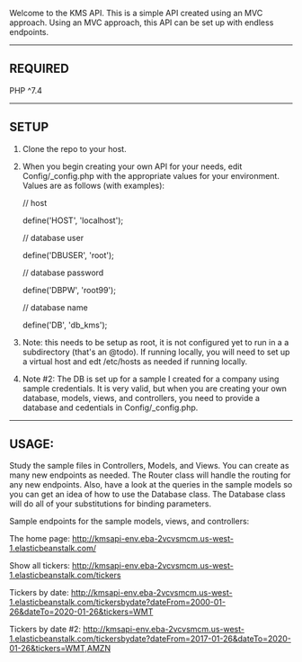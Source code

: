 Welcome to the KMS API.
This is a simple API created using an MVC approach.
Using an MVC approach, this API can be set up with endless endpoints.

-------------------------------------------------------------------
REQUIRED
-------------------------------------------------------------------
PHP ^7.4

-------------------------------------------------------------------
SETUP
-------------------------------------------------------------------
1) Clone the repo to your host.

2) When you begin creating your own API for your needs, edit Config/_config.php with the appropriate values for your environment.
   Values are as follows (with examples):

   // host

   define('HOST', 'localhost');

   // database user

   define('DBUSER', 'root');

   // database password

   define('DBPW', 'root99');

   // database name

   define('DB', 'db_kms');

3) Note: this needs to be setup as root, it is not configured yet to run in a
   a subdirectory (that's an @todo). If running locally, you will need to set up
   a virtual host and edt /etc/hosts as needed if running locally.

4) Note #2: The DB is set up for a sample I created for a company using sample credentials. It is very valid,
   but when you are creating your own database, models, views, and controllers, you need to provide a database and cedentials in 
   Config/_config.php.


-------------------------------------------------------------------
USAGE:
-------------------------------------------------------------------

Study the sample files in Controllers, Models, and Views.
You can create as many new endpoints as needed. The Router class
will handle the routing for any new endpoints. Also, have a
look at the queries in the sample models so you can get an
idea of how to use the Database class. The Database class
will do all of your substitutions for binding parameters.

Sample endpoints for the sample models, views, and controllers:

The home page:
http://kmsapi-env.eba-2vcvsmcm.us-west-1.elasticbeanstalk.com/

Show all tickers:
http://kmsapi-env.eba-2vcvsmcm.us-west-1.elasticbeanstalk.com/tickers

Tickers by date:
http://kmsapi-env.eba-2vcvsmcm.us-west-1.elasticbeanstalk.com/tickersbydate?dateFrom=2000-01-26&dateTo=2020-01-26&tickers=WMT

Tickers by date #2: http://kmsapi-env.eba-2vcvsmcm.us-west-1.elasticbeanstalk.com/tickersbydate?dateFrom=2017-01-26&dateTo=2020-01-26&tickers=WMT,AMZN
